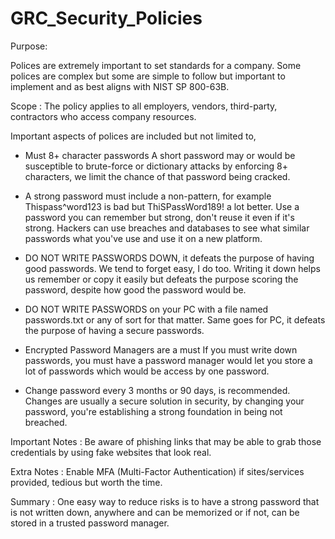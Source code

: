 # GRC_Security_Policies

Purpose:

Polices are extremely important to set standards for a company. Some polices are complex but some are simple to follow but important to implement and as best aligns with NIST SP 800-63B.

Scope :
The policy applies to all employers, vendors, third-party, contractors who access company resources. 

Important aspects of polices are included but not limited to,

- Must 8+ character passwords 
     A short password may or would be susceptible to brute-force or dictionary attacks by enforcing 8+ characters, we limit the chance of that password being cracked. 


- A strong password must include a non-pattern, for example Thispass^word123 is bad but ThiSPassWord189! a lot better. 
	 Use a password you can remember but strong, don't reuse it even if it's strong. Hackers can use breaches and databases to see what similar passwords what you've use and use it on a new platform. 


- DO NOT WRITE PASSWORDS DOWN, it defeats the purpose of having good passwords.
	 We tend to forget easy, I do too. Writing it down helps us remember or copy it easily but defeats the purpose scoring the password, despite how good the password would be.

- DO NOT WRITE PASSWORDS on your PC with a file named passwords.txt or any of sort for that matter. 
	 Same goes for PC, it defeats the purpose of having a secure passwords. 


- Encrypted Password Managers are a must
	 If you must write down passwords, you must have a password manager would let you store a lot of passwords which would be access by one password. 


- Change password every 3 months or 90 days, is recommended. 
	 Changes are usually a secure solution in security, by changing your password, you're establishing a strong foundation in being not breached. 


Important Notes : Be aware of phishing links that may be able to grab those credentials by using fake websites that look real.

Extra Notes : Enable MFA (Multi-Factor Authentication) if sites/services provided, tedious but worth the time.  

Summary : One easy way to reduce risks is to have a strong password that is not written down, anywhere and can be memorized or if not, can be stored in a trusted password manager. 

